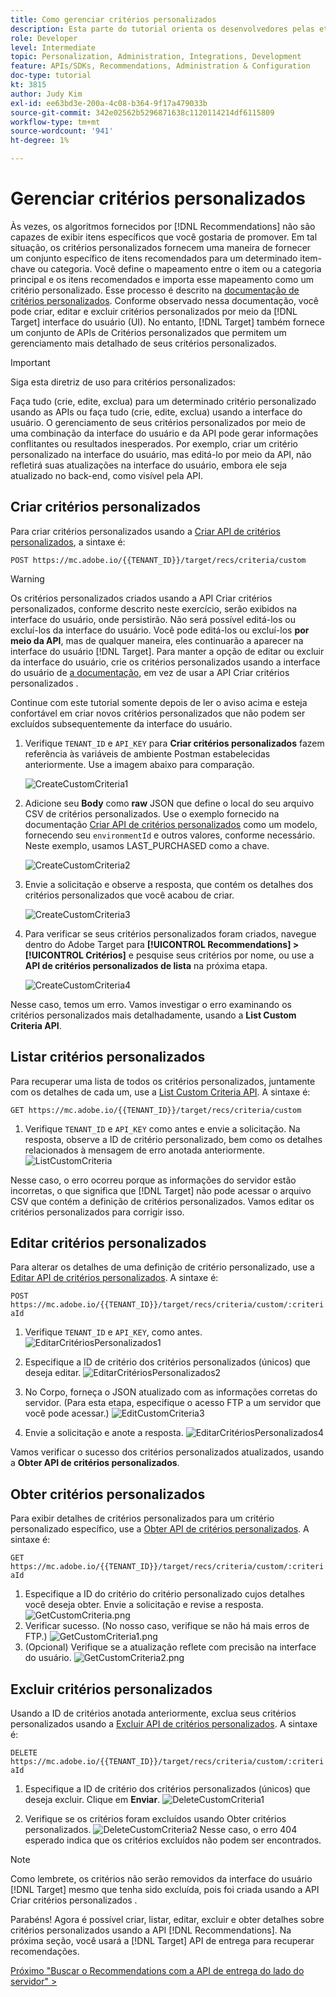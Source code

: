 ```yaml
---
title: Como gerenciar critérios personalizados
description: Esta parte do tutorial orienta os desenvolvedores pelas etapas necessárias para usar as APIs do Adobe Target para gerenciar, criar, listar, editar, obter e excluir os critérios do Adobe Target Recommendations.
role: Developer
level: Intermediate
topic: Personalization, Administration, Integrations, Development
feature: APIs/SDKs, Recommendations, Administration & Configuration
doc-type: tutorial
kt: 3815
author: Judy Kim
exl-id: ee63bd3e-200a-4c08-b364-9f17a479033b
source-git-commit: 342e02562b5296871638c1120114214df6115809
workflow-type: tm+mt
source-wordcount: '941'
ht-degree: 1%

---
```


# Gerenciar critérios personalizados

Às vezes, os algoritmos fornecidos por [!DNL Recommendations] não são capazes de exibir itens específicos que você gostaria de promover. Em tal situação, os critérios personalizados fornecem uma maneira de fornecer um conjunto específico de itens recomendados para um determinado item-chave ou categoria. Você define o mapeamento entre o item ou a categoria principal e os itens recomendados e importa esse mapeamento como um critério personalizado. Esse processo é descrito na [documentação de critérios personalizados](https://experienceleague.adobe.com/docs/target/using/recommendations/criteria/recommendations-csv.html?lang=en). Conforme observado nessa documentação, você pode criar, editar e excluir critérios personalizados por meio da [!DNL Target] interface do usuário (UI). No entanto, [!DNL Target] também fornece um conjunto de APIs de Critérios personalizados que permitem um gerenciamento mais detalhado de seus critérios personalizados.

>[!IMPORTANT]
>
>Siga esta diretriz de uso para critérios personalizados:
>
> Faça tudo (crie, edite, exclua) para um determinado critério personalizado usando as APIs ou faça tudo (crie, edite, exclua) usando a interface do usuário. O gerenciamento de seus critérios personalizados por meio de uma combinação da interface do usuário e da API pode gerar informações conflitantes ou resultados inesperados. Por exemplo, criar um critério personalizado na interface do usuário, mas editá-lo por meio da API, não refletirá suas atualizações na interface do usuário, embora ele seja atualizado no back-end, como visível pela API.

## Criar critérios personalizados

Para criar critérios personalizados usando a [Criar API de critérios personalizados](https://developers.adobetarget.com/api/recommendations/#operation/createCriteriaCustom), a sintaxe é:

`POST https://mc.adobe.io/{{TENANT_ID}}/target/recs/criteria/custom`

>[!WARNING]
>
>Os critérios personalizados criados usando a API Criar critérios personalizados, conforme descrito neste exercício, serão exibidos na interface do usuário, onde persistirão. Não será possível editá-los ou excluí-los da interface do usuário. Você pode editá-los ou excluí-los **por meio da API**, mas de qualquer maneira, eles continuarão a aparecer na interface do usuário [!DNL Target]. Para manter a opção de editar ou excluir da interface do usuário, crie os critérios personalizados usando a interface do usuário de [a documentação](https://experienceleague.adobe.com/docs/target/using/recommendations/criteria/recommendations-csv.html?lang=en), em vez de usar a API Criar critérios personalizados .

Continue com este tutorial somente depois de ler o aviso acima e esteja confortável em criar novos critérios personalizados que não podem ser excluídos subsequentemente da interface do usuário.

1. Verifique `TENANT_ID` e `API_KEY` para **Criar critérios personalizados** fazem referência às variáveis de ambiente Postman estabelecidas anteriormente. Use a imagem abaixo para comparação.

   ![CreateCustomCriteria1](assets/CreateCustomCriteria1.png)

2. Adicione seu **Body** como **raw** JSON que define o local do seu arquivo CSV de critérios personalizados. Use o exemplo fornecido na documentação [Criar API de critérios personalizados](https://developers.adobetarget.com/api/recommendations/#operation/getAllCriteriaCustom) como um modelo, fornecendo seu `environmentId` e outros valores, conforme necessário. Neste exemplo, usamos LAST_PURCHASED como a chave.

   ![CreateCustomCriteria2](assets/CreateCustomCriteria2.png)

3. Envie a solicitação e observe a resposta, que contém os detalhes dos critérios personalizados que você acabou de criar.

   ![CreateCustomCriteria3](assets/CreateCustomCriteria3.png)

4. Para verificar se seus critérios personalizados foram criados, navegue dentro do Adobe Target para **[!UICONTROL Recommendations] > [!UICONTROL Critérios]** e pesquise seus critérios por nome, ou use a **API de critérios personalizados de lista** na próxima etapa.

   ![CreateCustomCriteria4](assets/CreateCustomCriteria4.png)

Nesse caso, temos um erro. Vamos investigar o erro examinando os critérios personalizados mais detalhadamente, usando a **List Custom Criteria API**.

## Listar critérios personalizados

Para recuperar uma lista de todos os critérios personalizados, juntamente com os detalhes de cada um, use a [List Custom Criteria API](https://developers.adobetarget.com/api/recommendations/#operation/getAllCriteriaCustom). A sintaxe é:

`GET https://mc.adobe.io/{{TENANT_ID}}/target/recs/criteria/custom`

1. Verifique `TENANT_ID` e `API_KEY` como antes e envie a solicitação. Na resposta, observe a ID de critério personalizado, bem como os detalhes relacionados à mensagem de erro anotada anteriormente.
   ![ListCustomCriteria](assets/ListCustomCriteria.png)

Nesse caso, o erro ocorreu porque as informações do servidor estão incorretas, o que significa que [!DNL Target] não pode acessar o arquivo CSV que contém a definição de critérios personalizados. Vamos editar os critérios personalizados para corrigir isso.

## Editar critérios personalizados

Para alterar os detalhes de uma definição de critério personalizado, use a [Editar API de critérios personalizados](https://developers.adobetarget.com/api/recommendations/#operation/updateCriteriaCustom). A sintaxe é:

`POST https://mc.adobe.io/{{TENANT_ID}}/target/recs/criteria/custom/:criteriaId`

1. Verifique `TENANT_ID` e `API_KEY`, como antes.
   ![EditarCritériosPersonalizados1](assets/EditCustomCriteria1.png)

1. Especifique a ID de critério dos critérios personalizados (únicos) que deseja editar.
   ![EditarCritériosPersonalizados2](assets/EditCustomCriteria2.png)

1. No Corpo, forneça o JSON atualizado com as informações corretas do servidor. (Para esta etapa, especifique o acesso FTP a um servidor que você pode acessar.)
   ![EditCustomCriteria3](assets/EditCustomCriteria3.png)

1. Envie a solicitação e anote a resposta.
   ![EditarCritériosPersonalizados4](assets/EditCustomCriteria4.png)

Vamos verificar o sucesso dos critérios personalizados atualizados, usando a **Obter API de critérios personalizados**.

## Obter critérios personalizados

Para exibir detalhes de critérios personalizados para um critério personalizado específico, use a [Obter API de critérios personalizados](https://developers.adobetarget.com/api/recommendations/#operation/getCriteriaCustom). A sintaxe é:

`GET https://mc.adobe.io/{{TENANT_ID}}/target/recs/criteria/custom/:criteriaId`

1. Especifique a ID do critério do critério personalizado cujos detalhes você deseja obter. Envie a solicitação e revise a resposta.
   ![GetCustomCriteria.png](assets/GetCustomCriteria.png)
1. Verificar sucesso. (No nosso caso, verifique se não há mais erros de FTP.)
   ![GetCustomCriteria1.png](assets/GetCustomCriteria1.png)
1. (Opcional) Verifique se a atualização reflete com precisão na interface do usuário.
   ![GetCustomCriteria2.png](assets/GetCustomCriteria2.png)

## Excluir critérios personalizados

Usando a ID de critérios anotada anteriormente, exclua seus critérios personalizados usando a [Excluir API de critérios personalizados](https://developers.adobetarget.com/api/recommendations/#operation/deleteCriteriaCustom). A sintaxe é:

`DELETE https://mc.adobe.io/{{TENANT_ID}}/target/recs/criteria/custom/:criteriaId`

1. Especifique a ID de critério dos critérios personalizados (únicos) que deseja excluir. Clique em **Enviar**.
   ![DeleteCustomCriteria1](assets/DeleteCustomCriteria1.png)

1. Verifique se os critérios foram excluídos usando Obter critérios personalizados.
   ![DeleteCustomCriteria2](assets/DeleteCustomCriteria2.png)
Nesse caso, o erro 404 esperado indica que os critérios excluídos não podem ser encontrados.

>[!NOTE]
>Como lembrete, os critérios não serão removidos da interface do usuário [!DNL Target] mesmo que tenha sido excluída, pois foi criada usando a API Criar critérios personalizados .

Parabéns! Agora é possível criar, listar, editar, excluir e obter detalhes sobre critérios personalizados usando a API [!DNL Recommendations]. Na próxima seção, você usará a [!DNL Target] API de entrega para recuperar recomendações.

[Próximo &quot;Buscar o Recommendations com a API de entrega do lado do servidor&quot; >](fetch-recs-server-side-delivery-api.md)

